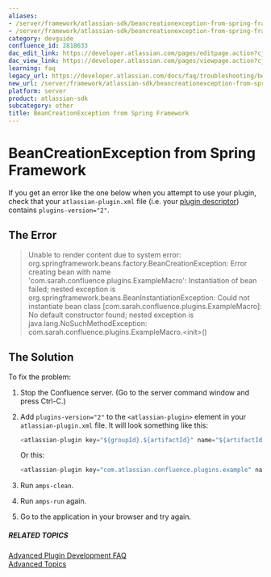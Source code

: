 ```yaml
---
aliases:
- /server/framework/atlassian-sdk/beancreationexception-from-spring-framework-2818633.html
- /server/framework/atlassian-sdk/beancreationexception-from-spring-framework-2818633.md
category: devguide
confluence_id: 2818633
dac_edit_link: https://developer.atlassian.com/pages/editpage.action?cjm=wozere&pageId=2818633
dac_view_link: https://developer.atlassian.com/pages/viewpage.action?cjm=wozere&pageId=2818633
learning: faq
legacy_url: https://developer.atlassian.com/docs/faq/troubleshooting/beancreationexception-from-spring-framework
new_url: /server/framework/atlassian-sdk/beancreationexception-from-spring-framework
platform: server
product: atlassian-sdk
subcategory: other
title: BeanCreationException from Spring Framework
---
```

# BeanCreationException from Spring Framework

If you get an error like the one below when you attempt to use your plugin, check that your `atlassian-plugin.xml` file (i.e. your [plugin descriptor](/server/framework/atlassian-sdk/configuring-the-plugin-descriptor)) contains `plugins-version="2"`.

## The Error

> Unable to render content due to system error: org.springframework.beans.factory.BeanCreationException: Error creating bean with name 'com.sarah.confluence.plugins.ExampleMacro': Instantiation of bean failed; nested exception is org.springframework.beans.BeanInstantiationException: Could not instantiate bean class \[com.sarah.confluence.plugins.ExampleMacro\]: No default constructor found; nested exception is java.lang.NoSuchMethodException: com.sarah.confluence.plugins.ExampleMacro.&lt;init&gt;()

## The Solution

To fix the problem:

1.  Stop the Confluence server. (Go to the server command window and press Ctrl-C.)
2.  Add `plugins-version="2"` to the `<atlassian-plugin>` element in your `atlassian-plugin.xml` file. It will look something like this:
    ``` javascript
    <atlassian-plugin key="${groupId}.${artifactId}" name="${artifactId}" plugins-version="2">
    ```

    Or this:
    ``` javascript
    <atlassian-plugin key="com.atlassian.confluence.plugins.example" name="Example Plugin" plugins-version="2">
    ```

3.  Run `amps-clean`.
4.  Run `amps-run` again.
5.  Go to the application in your browser and try again.

##### RELATED TOPICS

[Advanced Plugin Development FAQ](/server/framework/atlassian-sdk/advanced-plugin-development-faq)  
[Advanced Topics](/server/framework/atlassian-sdk/advanced-topics)

















































































































































































































































































































































































